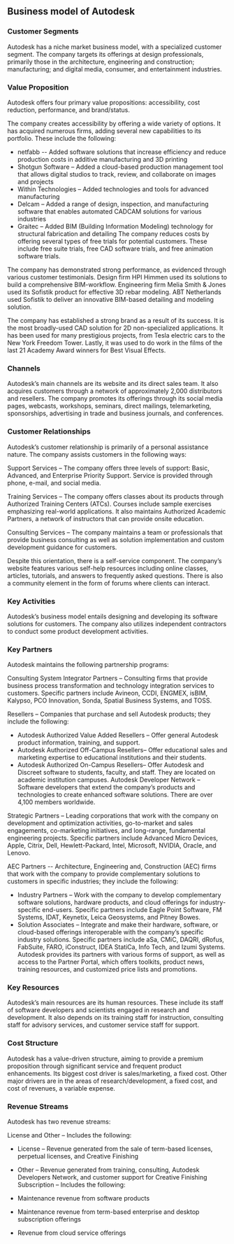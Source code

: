 Business model of Autodesk
--------------------------

 ### Customer Segments

 Autodesk has a niche market business model, with a specialized customer segment. The company targets its offerings at design professionals, primarily those in the architecture, engineering and construction; manufacturing; and digital media, consumer, and entertainment industries.

 ### Value Proposition

 Autodesk offers four primary value propositions: accessibility, cost reduction, performance, and brand/status.

 The company creates accessibility by offering a wide variety of options. It has acquired numerous firms, adding several new capabilities to its portfolio. These include the following:

  * netfabb -- Added software solutions that increase efficiency and reduce production costs in additive manufacturing and 3D printing
 * Shotgun Software – Added a cloud-based production management tool that allows digital studios to track, review, and collaborate on images and projects
 * Within Technologies – Added technologies and tools for advanced manufacturing
 * Delcam – Added a range of design, inspection, and manufacturing software that enables automated CADCAM solutions for various industries
 * Graitec – Added BIM (Building Information Modeling) technology for structural fabrication and detailing
  The company reduces costs by offering several types of free trials for potential customers. These include free suite trials, free CAD software trials, and free animation software trials.

 The company has demonstrated strong performance, as evidenced through various customer testimonials. Design firm HPI Himmen used its solutions to build a comprehensive BIM-workflow. Engineering firm Melia Smith & Jones used its Sofistik product for effective 3D rebar modeling. ABT Netherlands used Sofistik to deliver an innovative BIM-based detailing and modeling solution.

 The company has established a strong brand as a result of its success. It is the most broadly-used CAD solution for 2D non-specialized applications. It has been used for many prestigious projects, from Tesla electric cars to the New York Freedom Tower. Lastly, it was used to do work in the films of the last 21 Academy Award winners for Best Visual Effects.

 ### Channels

 Autodesk’s main channels are its website and its direct sales team. It also acquires customers through a network of approximately 2,000 distributors and resellers. The company promotes its offerings through its social media pages, webcasts, workshops, seminars, direct mailings, telemarketing, sponsorships, advertising in trade and business journals, and conferences.

 ### Customer Relationships

 Autodesk’s customer relationship is primarily of a personal assistance nature. The company assists customers in the following ways:

 Support Services – The company offers three levels of support: Basic, Advanced, and Enterprise Priority Support. Service is provided through phone, e-mail, and social media.

 Training Services – The company offers classes about its products through Authorized Training Centers (ATCs). Courses include sample exercises emphasizing real-world applications. It also maintains Authorized Academic Partners, a network of instructors that can provide onsite education.

 Consulting Services – The company maintains a team or professionals that provide business consulting as well as solution implementation and custom development guidance for customers.

 Despite this orientation, there is a self-service component. The company’s website features various self-help resources including online classes, articles, tutorials, and answers to frequently asked questions. There is also a community element in the form of forums where clients can interact.

 ### Key Activities

 Autodesk’s business model entails designing and developing its software solutions for customers. The company also utilizes independent contractors to conduct some product development activities.

 ### Key Partners

 Autodesk maintains the following partnership programs:

 Consulting System Integrator Partners – Consulting firms that provide business process transformation and technology integration services to customers. Specific partners include Avineon, CCDI, ENGMEX, isBIM, Kalypso, PCO Innovation, Sonda, Spatial Business Systems, and TOSS.

 Resellers – Companies that purchase and sell Autodesk products; they include the following:

  * Autodesk Authorized Value Added Resellers – Offer general Autodesk product information, training, and support.
 * Autodesk Authorized Off-Campus Resellers– Offer educational sales and marketing expertise to educational institutions and their students.
 * Autodesk Authorized On-Campus Resellers– Offer Autodesk and Discreet software to students, faculty, and staff. They are located on academic institution campuses.
  Autodesk Developer Network – Software developers that extend the company’s products and technologies to create enhanced software solutions. There are over 4,100 members worldwide.

 Strategic Partners – Leading corporations that work with the company on development and optimization activities, go-to-market and sales engagements, co-marketing initiatives, and long-range, fundamental engineering projects. Specific partners include Advanced Micro Devices, Apple, Citrix, Dell, Hewlett-Packard, Intel, Microsoft, NVIDIA, Oracle, and Lenovo.

 AEC Partners -- Architecture, Engineering and, Construction (AEC) firms that work with the company to provide complementary solutions to customers in specific industries; they include the following:

  * Industry Partners – Work with the company to develop complementary software solutions, hardware products, and cloud offerings for industry-specific end-users. Specific partners include Eagle Point Software, FM Systems, IDAT, Keynetix, Leica Geosystems, and Pitney Bowes.
 * Solution Associates – Integrate and make their hardware, software, or cloud-based offerings interoperable with the company’s specific industry solutions. Specific partners include aSa, CMiC, DAQRI, dRofus, FabSuite, FARO, iConstruct, IDEA StatiCa, Info Tech, and Izumi Systems.
  Autodesk provides its partners with various forms of support, as well as access to the Partner Portal, which offers toolkits, product news, training resources, and customized price lists and promotions.

 ### Key Resources

 Autodesk’s main resources are its human resources. These include its staff of software developers and scientists engaged in research and development. It also depends on its training staff for instruction, consulting staff for advisory services, and customer service staff for support.

 ### Cost Structure

 Autodesk has a value-driven structure, aiming to provide a premium proposition through significant service and frequent product enhancements. Its biggest cost driver is sales/marketing, a fixed cost. Other major drivers are in the areas of research/development, a fixed cost, and cost of revenues, a variable expense.

 ### Revenue Streams

 Autodesk has two revenue streams:

 License and Other – Includes the following:

  * License – Revenue generated from the sale of term-based licenses, perpetual licenses, and Creative Finishing
 * Other – Revenue generated from training, consulting, Autodesk Developers Network, and customer support for Creative Finishing
  Subscription – Includes the following:

  * Maintenance revenue from software products
 * Maintenance revenue from term-based enterprise and desktop subscription offerings
 * Revenue from cloud service offerings